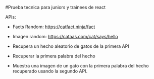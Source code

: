 #Prueba tecnica para juniors y trainees de react

APIs:

- Facts Random: https://catfact.ninja/fact
- Imagen random: https://cataas.com/cat/says/hello

- Recupera un hecho aleatorio de gatos de la primera API 
- Recuperar la primera palabra del hecho
- Muestra una imagen de un gato con la primera palabra del hecho recuperado usando la segundo API.